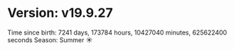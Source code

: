 # Version: v19.9.27
Time since birth: 7241 days, 173784 hours, 10427040 minutes, 625622400 seconds
Season: Summer ☀️
